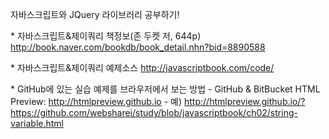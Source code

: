 자바스크립트와 JQuery 라이브러리 공부하기!

\* 자바스크립트&제이쿼리 책정보(존 두켓 저, 644p)
http://book.naver.com/bookdb/book_detail.nhn?bid=8890588

\* 자바스크립트&제이쿼리 예제소스
http://javascriptbook.com/code/

\* GitHub에 있는 실습 예제를 브라우저에서 보는 방법
\- GitHub & BitBucket HTML Preview: http://htmlpreview.github.io
\- 예) http://htmlpreview.github.io/?https://github.com/websharei/study/blob/javascriptbook/ch02/string-variable.html
